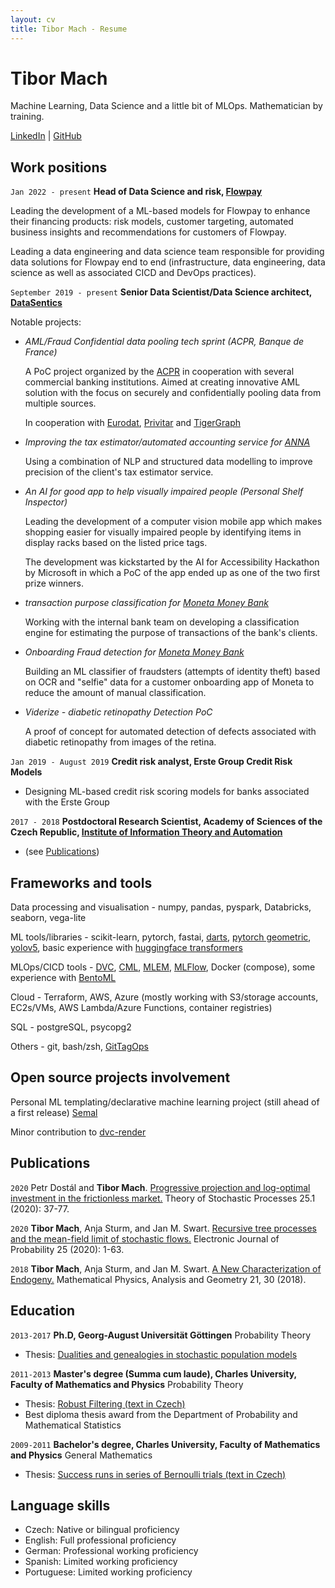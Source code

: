 ```yaml
---
layout: cv
title: Tibor Mach - Resume
---
```

# Tibor Mach

Machine Learning, Data Science and a little bit of MLOps. Mathematician by training.


<div id="webaddress">
<a href="https://www.linkedin.com/in/tibor-mach/">LinkedIn</a>
| <a href="http://github.com/tibor-mach">GitHub</a>
</div>


## Work positions

`Jan 2022 - present`
__Head of Data Science and risk, [Flowpay](https://www.flowpay.io/en)__

Leading the development of a ML-based models for Flowpay to enhance their financing products: risk models, customer targeting, automated business insights and recommendations for customers of Flowpay.

Leading a data engineering and data science team responsible for providing data solutions for Flowpay end to end (infrastructure, data engineering, data science as well as associated CICD and DevOps practices).

`September 2019 - present`
__Senior Data Scientist/Data Science architect, [DataSentics](https://datasentics.com/)__ 

Notable projects:

- *AML/Fraud Confidential data pooling tech sprint (ACPR, Banque de France)*
 
    A PoC project organized by the [ACPR](https://acpr.banque-france.fr/en) in cooperation with several commercial banking institutions. Aimed at creating innovative AML solution with the focus on securely and confidentially pooling data from multiple sources.

    In cooperation with [Eurodat](https://www.eurodat.org/en/), [Privitar](https://www.privitar.com/) and [TigerGraph](https://www.tigergraph.com/)


- *Improving the tax estimator/automated accounting service for [ANNA](https://anna.money/)*

    Using a combination of NLP and structured data modelling to improve precision of the client's tax estimator service.

- *An AI for good app to help visually impaired people (Personal Shelf Inspector)*
    
     Leading the development of a computer vision mobile app which makes shopping easier for visually impaired people by identifying items in display racks based on the listed price tags.

    The development was kickstarted by the AI for Accessibility Hackathon by Microsoft in which a PoC of the app ended up as one of the two first prize winners.

- *transaction purpose classification for [Moneta Money Bank](https://www.moneta.cz/web/en)*

    Working with the internal bank team on developing a classification engine for estimating the purpose of transactions of the bank's clients.

- *Onboarding Fraud detection for [Moneta Money Bank](https://www.moneta.cz/web/en)*

    Building an ML classifier of fraudsters (attempts of identity theft) based on OCR and "selfie" data for a customer onboarding app of Moneta to reduce the amount of manual classification.

- *Viderize - diabetic retinopathy Detection PoC*

    A proof of concept for automated detection of defects associated with diabetic retinopathy from images of the retina.

`Jan 2019 - August 2019`
__Credit risk analyst, Erste Group Credit Risk Models__

- Designing ML-based credit risk scoring models for banks associated with the Erste Group

`2017 - 2018`
__Postdoctoral Research Scientist, Academy of Sciences of the Czech Republic, [Institute of Information Theory and Automation](https://www.utia.cas.cz/)__

- (see [Publications](#Publications))

## Frameworks and tools
Data processing and visualisation - numpy, pandas, pyspark, Databricks, seaborn, vega-lite

ML tools/libraries - scikit-learn, pytorch, fastai, [darts](https://github.com/unit8co/darts), [pytorch geometric](https://github.com/pyg-team/pytorch_geometric), [yolov5](https://github.com/ultralytics/yolov5), basic experience with [huggingface transformers](https://github.com/huggingface/transformers)

MLOps/CICD tools - [DVC](https://github.com/iterative/dvc), [CML](https://github.com/iterative/cml), [MLEM](https://github.com/iterative/cml), [MLFlow](https://github.com/mlflow/mlflow), Docker (compose), some experience with [BentoML](https://github.com/bentoml/BentoML)

Cloud - Terraform, AWS, Azure (mostly working with S3/storage accounts, EC2s/VMs, AWS Lambda/Azure Functions, container registries)

SQL - postgreSQL, psycopg2

Others - git, bash/zsh, [GitTagOps](https://github.com/iterative/gto)

## Open source projects involvement

Personal ML templating/declarative machine learning project (still ahead of a first release) [Semal](https://github.com/tibor-mach/semal)

Minor contribution to [dvc-render](https://github.com/iterative/dvc-render)

## Publications

`2020`
Petr Dostál and **Tibor Mach**.
[Progressive projection and log-optimal investment in the frictionless market.](http://tsp.imath.kiev.ua/files/2510/art2510_03.pdf)
Theory of Stochastic Processes 25.1 (2020): 37-77.

`2020`
**Tibor Mach**, Anja Sturm, and Jan M. Swart.
[Recursive tree processes and the mean-field limit of stochastic flows.](https://doi.org/10.1214/20-EJP460)
Electronic Journal of Probability 25 (2020): 1-63.

`2018`
**Tibor Mach**, Anja Sturm, and Jan M. Swart.
[A New Characterization of Endogeny.](https://link.springer.com/article/10.1007/s11040-018-9288-y)
 Mathematical Physics, Analysis and Geometry 21, 30 (2018).

## Education

`2013-2017`
__Ph.D, Georg-August Universität Göttingen__
Probability Theory

- Thesis: [Dualities and genealogies in stochastic
population models](https://core.ac.uk/download/pdf/151618289.pdf)

`2011-2013`
__Master's degree (Summa cum laude), Charles University, Faculty of Mathematics and Physics__
Probability Theory

- Thesis: [Robust Filtering (text in Czech)](https://dspace.cuni.cz/handle/20.500.11956/52088)
- Best diploma thesis award from the Department of Probability and Mathematical Statistics

`2009-2011`
__Bachelor's degree, Charles University, Faculty of Mathematics and Physics__
General Mathematics

- Thesis: [Success runs in series of Bernoulli trials (text in Czech)](https://dspace.cuni.cz/handle/20.500.11956/38662)

## Language skills

- Czech:  Native or bilingual proficiency
- English: Full professional proficiency 
- German:  Professional working proficiency
- Spanish: Limited working proficiency
- Portuguese: Limited working proficiency